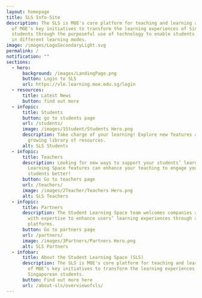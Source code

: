 ```yaml
---
layout: homepage
title: SLS Info-Site
description: The SLS is MOE's core platform for teaching and learning and is one
  of MOE’s key initiatives to transform the learning experiences of Singaporean
  students through the purposeful use of technology to enable students to engage
  in different learning modes.
image: /images/LogoSecondaryLight.svg
permalink: /
notification: ""
sections:
  - hero:
      background: /images/LandingPage.png
      button: Login to SLS
      url: https://vle.learning.moe.edu.sg/login
  - resources:
      title: Latest News
      button: find out more
  - infopic:
      title: Students
      button: go to students page
      url: /students/
      image: /images/1Student/Students Hero.png
      description: Take charge of your learning! Explore new features as well as our
        growing library of resources.
      alt: SLS Students
  - infopic:
      title: Teachers
      description: Looking for new ways to support your students’ learning? Student
        Learning Space features can enhance your teaching to engage your
        students better!
      button: Go to teachers page
      url: /teachers/
      image: /images/2Teacher/Teachers Hero.png
      alt: SLS Teachers
  - infopic:
      title: Partners
      description: The Student Learning Space team welcomes companies and agencies
        with expertise to enhance users’ learning experiences through apps and
        platforms.
      button: Go to partners page
      url: /partners/
      image: /images/3Partners/Partners Hero.png
      alt: SLS Partners
  - infobar:
      title: About the Student Learning Space (SLS)
      description: The SLS is MOE's core platform for teaching and learning and is one
        of MOE’s key initiatives to transform the learning experiences of
        Singaporean students.
      button: Find out more here
      url: /about-sls/overviewofsls/
---
```

